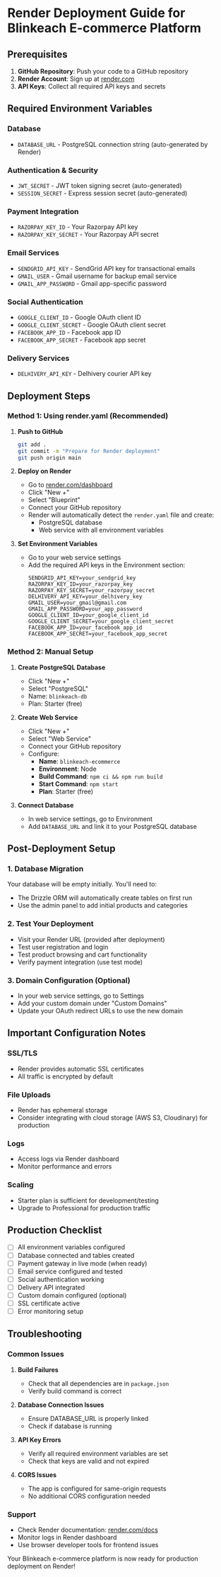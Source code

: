 # Render Deployment Guide for Blinkeach E-commerce Platform

## Prerequisites

1. **GitHub Repository**: Push your code to a GitHub repository
2. **Render Account**: Sign up at [render.com](https://render.com)
3. **API Keys**: Collect all required API keys and secrets

## Required Environment Variables

### Database
- `DATABASE_URL` - PostgreSQL connection string (auto-generated by Render)

### Authentication & Security
- `JWT_SECRET` - JWT token signing secret (auto-generated)
- `SESSION_SECRET` - Express session secret (auto-generated)

### Payment Integration
- `RAZORPAY_KEY_ID` - Your Razorpay API key
- `RAZORPAY_KEY_SECRET` - Your Razorpay API secret

### Email Services
- `SENDGRID_API_KEY` - SendGrid API key for transactional emails
- `GMAIL_USER` - Gmail username for backup email service
- `GMAIL_APP_PASSWORD` - Gmail app-specific password

### Social Authentication
- `GOOGLE_CLIENT_ID` - Google OAuth client ID
- `GOOGLE_CLIENT_SECRET` - Google OAuth client secret
- `FACEBOOK_APP_ID` - Facebook app ID
- `FACEBOOK_APP_SECRET` - Facebook app secret

### Delivery Services
- `DELHIVERY_API_KEY` - Delhivery courier API key

## Deployment Steps

### Method 1: Using render.yaml (Recommended)

1. **Push to GitHub**
   ```bash
   git add .
   git commit -m "Prepare for Render deployment"
   git push origin main
   ```

2. **Deploy on Render**
   - Go to [render.com/dashboard](https://render.com/dashboard)
   - Click "New +"
   - Select "Blueprint"
   - Connect your GitHub repository
   - Render will automatically detect the `render.yaml` file and create:
     - PostgreSQL database
     - Web service with all environment variables

3. **Set Environment Variables**
   - Go to your web service settings
   - Add the required API keys in the Environment section:
     ```
     SENDGRID_API_KEY=your_sendgrid_key
     RAZORPAY_KEY_ID=your_razorpay_key
     RAZORPAY_KEY_SECRET=your_razorpay_secret
     DELHIVERY_API_KEY=your_delhivery_key
     GMAIL_USER=your_gmail@gmail.com
     GMAIL_APP_PASSWORD=your_app_password
     GOOGLE_CLIENT_ID=your_google_client_id
     GOOGLE_CLIENT_SECRET=your_google_client_secret
     FACEBOOK_APP_ID=your_facebook_app_id
     FACEBOOK_APP_SECRET=your_facebook_app_secret
     ```

### Method 2: Manual Setup

1. **Create PostgreSQL Database**
   - Click "New +"
   - Select "PostgreSQL"
   - Name: `blinkeach-db`
   - Plan: Starter (free)

2. **Create Web Service**
   - Click "New +"
   - Select "Web Service"
   - Connect your GitHub repository
   - Configure:
     - **Name**: `blinkeach-ecommerce`
     - **Environment**: Node
     - **Build Command**: `npm ci && npm run build`
     - **Start Command**: `npm start`
     - **Plan**: Starter (free)

3. **Connect Database**
   - In web service settings, go to Environment
   - Add `DATABASE_URL` and link it to your PostgreSQL database

## Post-Deployment Setup

### 1. Database Migration
Your database will be empty initially. You'll need to:
- The Drizzle ORM will automatically create tables on first run
- Use the admin panel to add initial products and categories

### 2. Test Your Deployment
- Visit your Render URL (provided after deployment)
- Test user registration and login
- Test product browsing and cart functionality
- Verify payment integration (use test mode)

### 3. Domain Configuration (Optional)
- In your web service settings, go to Settings
- Add your custom domain under "Custom Domains"
- Update your OAuth redirect URLs to use the new domain

## Important Configuration Notes

### SSL/TLS
- Render provides automatic SSL certificates
- All traffic is encrypted by default

### File Uploads
- Render has ephemeral storage
- Consider integrating with cloud storage (AWS S3, Cloudinary) for production

### Logs
- Access logs via Render dashboard
- Monitor performance and errors

### Scaling
- Starter plan is sufficient for development/testing
- Upgrade to Professional for production traffic

## Production Checklist

- [ ] All environment variables configured
- [ ] Database connected and tables created
- [ ] Payment gateway in live mode (when ready)
- [ ] Email service configured and tested
- [ ] Social authentication working
- [ ] Delivery API integrated
- [ ] Custom domain configured (optional)
- [ ] SSL certificate active
- [ ] Error monitoring setup

## Troubleshooting

### Common Issues

1. **Build Failures**
   - Check that all dependencies are in `package.json`
   - Verify build command is correct

2. **Database Connection Issues**
   - Ensure DATABASE_URL is properly linked
   - Check if database is running

3. **API Key Errors**
   - Verify all required environment variables are set
   - Check that keys are valid and not expired

4. **CORS Issues**
   - The app is configured for same-origin requests
   - No additional CORS configuration needed

### Support
- Check Render documentation: [render.com/docs](https://render.com/docs)
- Monitor logs in Render dashboard
- Use browser developer tools for frontend issues

Your Blinkeach e-commerce platform is now ready for production deployment on Render!
